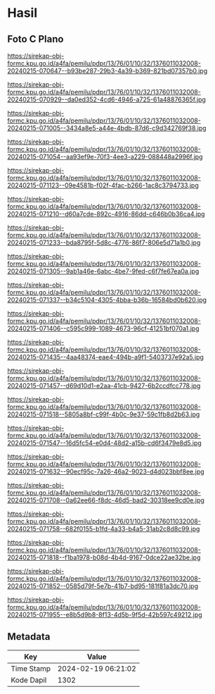 # Hasil

## Foto C Plano

https://sirekap-obj-formc.kpu.go.id/a4fa/pemilu/pdpr/13/76/01/10/32/1376011032008-20240215-070647--b93be287-29b3-4a39-b369-821bd07357b0.jpg

https://sirekap-obj-formc.kpu.go.id/a4fa/pemilu/pdpr/13/76/01/10/32/1376011032008-20240215-070929--da0ed352-4cd6-4946-a725-61a48876365f.jpg

https://sirekap-obj-formc.kpu.go.id/a4fa/pemilu/pdpr/13/76/01/10/32/1376011032008-20240215-071005--3434a8e5-a44e-4bdb-87d6-c9d342769f38.jpg

https://sirekap-obj-formc.kpu.go.id/a4fa/pemilu/pdpr/13/76/01/10/32/1376011032008-20240215-071054--aa93ef9e-70f3-4ee3-a229-088448a2996f.jpg

https://sirekap-obj-formc.kpu.go.id/a4fa/pemilu/pdpr/13/76/01/10/32/1376011032008-20240215-071123--09e4581b-f02f-4fac-b266-1ac8c3794733.jpg

https://sirekap-obj-formc.kpu.go.id/a4fa/pemilu/pdpr/13/76/01/10/32/1376011032008-20240215-071210--d60a7cde-892c-4916-86dd-c646b0b36ca4.jpg

https://sirekap-obj-formc.kpu.go.id/a4fa/pemilu/pdpr/13/76/01/10/32/1376011032008-20240215-071233--bda8795f-5d8c-4776-86f7-806e5d71a1b0.jpg

https://sirekap-obj-formc.kpu.go.id/a4fa/pemilu/pdpr/13/76/01/10/32/1376011032008-20240215-071305--9ab1a46e-6abc-4be7-9fed-c6f7fe67ea0a.jpg

https://sirekap-obj-formc.kpu.go.id/a4fa/pemilu/pdpr/13/76/01/10/32/1376011032008-20240215-071337--b34c5104-4305-4bba-b36b-16584bd0b620.jpg

https://sirekap-obj-formc.kpu.go.id/a4fa/pemilu/pdpr/13/76/01/10/32/1376011032008-20240215-071406--c595c999-1089-4673-96cf-41251bf070a1.jpg

https://sirekap-obj-formc.kpu.go.id/a4fa/pemilu/pdpr/13/76/01/10/32/1376011032008-20240215-071435--4aa48374-eae4-494b-a9f1-5403737e92a5.jpg

https://sirekap-obj-formc.kpu.go.id/a4fa/pemilu/pdpr/13/76/01/10/32/1376011032008-20240215-071457--d69d10d1-e2aa-41cb-9427-6b2ccdfcc778.jpg

https://sirekap-obj-formc.kpu.go.id/a4fa/pemilu/pdpr/13/76/01/10/32/1376011032008-20240215-071518--5805a8bf-c99f-4b0c-9e37-59c1fb8d2b63.jpg

https://sirekap-obj-formc.kpu.go.id/a4fa/pemilu/pdpr/13/76/01/10/32/1376011032008-20240215-071547--16d5fc54-e0d4-48d2-a15b-cd6f3479e8d5.jpg

https://sirekap-obj-formc.kpu.go.id/a4fa/pemilu/pdpr/13/76/01/10/32/1376011032008-20240215-071632--90ecf95c-7a26-46a2-9023-d4d023bbf8ee.jpg

https://sirekap-obj-formc.kpu.go.id/a4fa/pemilu/pdpr/13/76/01/10/32/1376011032008-20240215-071708--0a62ee66-f8dc-46d5-bad2-30318ee9cd0e.jpg

https://sirekap-obj-formc.kpu.go.id/a4fa/pemilu/pdpr/13/76/01/10/32/1376011032008-20240215-071758--682f0155-b1fd-4a33-b4a5-31ab2c8d8c99.jpg

https://sirekap-obj-formc.kpu.go.id/a4fa/pemilu/pdpr/13/76/01/10/32/1376011032008-20240215-071818--f1ba1978-b08d-4b4d-9167-0dce22ae32be.jpg

https://sirekap-obj-formc.kpu.go.id/a4fa/pemilu/pdpr/13/76/01/10/32/1376011032008-20240215-071852--0585d79f-5e7b-41b7-bd95-181f81a3dc70.jpg

https://sirekap-obj-formc.kpu.go.id/a4fa/pemilu/pdpr/13/76/01/10/32/1376011032008-20240215-071955--e8b5d9b8-8f13-4d5b-9f5d-42b597c49212.jpg


## Metadata

| Key        | Value               |
| ---------- | ------------------- |
| Time Stamp | 2024-02-19 06:21:02 |
| Kode Dapil | 1302                |



